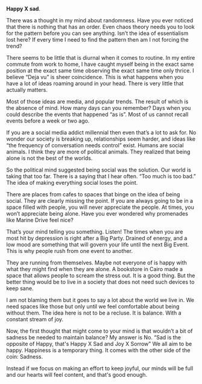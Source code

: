 **Happy X sad**.

There was a thought in my mind about randomness. Have you ever noticed that there is nothing that has an order. Even chaos theory needs you to look for the pattern before you can see anything. Isn’t the idea of essentialism lost here? If every time I need to find the pattern then am I not forcing the trend? 

There seems to be little that is diurnal when it comes to routine. In my entire commute from work to home, I have caught myself being in the exact same position at the exact same time observing the exact same time only thrice. I believe “Deja vu” is sheer coincidence. This is what happens when you have a lot of ideas roaming around in your head. There is very little that actually matters.

Most of those ideas are media, and popular trends. The result of which is the absence of mind. How many days can you remember? Days when you could describe the events that happened “as is”. Most of us cannot recall events before a week or two ago.

If you are a social media addict millennial then even that’s a lot to ask for. No wonder our society is breaking up, relationships seem harder, and ideas like “the frequency of conversation needs control” exist. Humans are social animals. I think they are more of political animals. They realized that being alone is not the best of the worlds.

So the political mind suggested being social was the solution. Our world is taking that too far. There is a saying that I hear often. “Too much is too bad.” The idea of making everything social loses the point.

There are places from cafes to spaces that binge on the idea of being social. They are clearly missing the point. If you are always going to be in a space filled with people, you will never appreciate the people. At times, you won’t appreciate being alone. Have you ever wondered why promenades like Marine Drive feel nice? 

That’s your mind telling you something. Listen! The times when you are most hit by depression is right after a Big Party. Drained of energy, and a low mood are something that will govern your life until the next Big Event. This is why people rush from one event to another.

They are running from themselves. Maybe not everyone of is happy with what they might find when they are alone. A bookstore in Cairo made a space that allows people to scream the stress out. It is a good thing. But the better thing would be to live in a society that does not need such devices to keep sane.

I am not blaming them but it goes to say a lot about the world we live in. We need spaces like those but only until we feel comfortable about being without them. The idea here is not to be a recluse. It is balance. With a constant stream of joy.

Now, the first thought that might come to your mind is that wouldn’t a bit of sadness be needed to maintain balance? My answer is No. “Sad is the opposite of Happy, that's Happy X Sad and Joy X Sorrow” We all aim to be happy. Happiness is a temporary thing. It comes with the other side of the coin: Sadness.

Instead if we focus on making an effort to keep joyful, our minds will be full and our hearts will feel content, and that's good enough.
